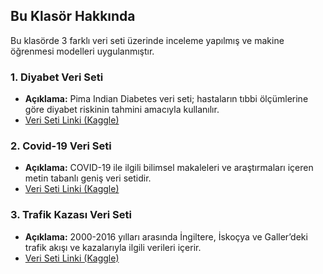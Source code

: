 ## Bu Klasör Hakkında

Bu klasörde 3 farklı veri seti üzerinde inceleme yapılmış ve makine öğrenmesi modelleri uygulanmıştır.

### 1. Diyabet Veri Seti
- **Açıklama:** Pima Indian Diabetes veri seti; hastaların tıbbi ölçümlerine göre diyabet riskinin tahmini amacıyla kullanılır.
- [Veri Seti Linki (Kaggle)](https://www.kaggle.com/code/katarahul/starter-pima-indians-diabetes-database-a50ff155-b/input?select=diabetes.csv)

### 2. Covid-19 Veri Seti
- **Açıklama:** COVID-19 ile ilgili bilimsel makaleleri ve araştırmaları içeren metin tabanlı geniş veri setidir.
- [Veri Seti Linki (Kaggle)](https://www.kaggle.com/allen-institute-for-ai/CORD-19-research-challenge)

### 3. Trafik Kazası Veri Seti
- **Açıklama:** 2000-2016 yılları arasında İngiltere, İskoçya ve Galler’deki trafik akışı ve kazalarıyla ilgili verileri içerir.
- [Veri Seti Linki (Kaggle)](https://www.kaggle.com/daveianhickey/2000-16-traffic-flow-england-scotland-wales)
